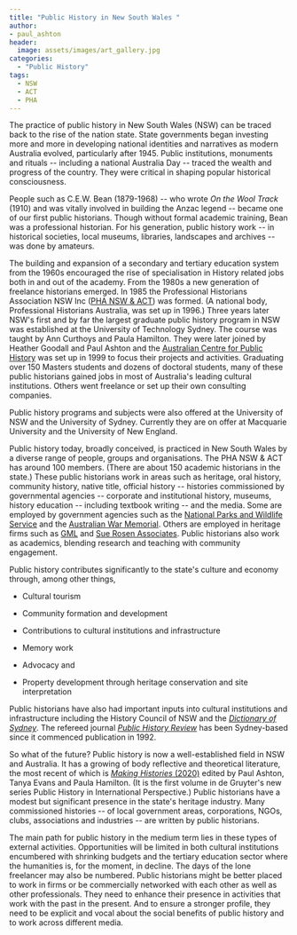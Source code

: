 ```yaml
---
title: "Public History in New South Wales "
author:
- paul_ashton
header:
  image: assets/images/art_gallery.jpg
categories:
  - "Public History"
tags:
  - NSW
  - ACT
  - PHA
---
```


The practice of public history in New South Wales (NSW) can be traced
back to the rise of the nation state. State governments began investing
more and more in developing national identities and narratives as modern
Australia evolved, particularly after 1945. Public institutions,
monuments and rituals -- including a national Australia Day -- traced
the wealth and progress of the country. They were critical in shaping
popular historical consciousness.

People such as C.E.W. Bean (1879-1968) -- who wrote *On the Wool Track*
(1910) and was vitally involved in building the Anzac legend -- became
one of our first public historians. Though without formal academic
training, Bean was a professional historian. For his generation, public
history work -- in historical societies, local museums, libraries,
landscapes and archives -- was done by amateurs.

The building and expansion of a secondary and tertiary education system
from the 1960s encouraged the rise of specialisation in History related
jobs both in and out of the academy. From the 1980s a new generation of
freelance historians emerged. In 1985 the Professional Historians
Association NSW Inc ([PHA NSW & ACT](https://www.phansw.org.au/)) was
formed. (A national body, Professional Historians Australia, was set up
in 1996.) Three years later NSW's first and by far the largest graduate
public history program in NSW was established at the University of
Technology Sydney. The course was taught by Ann Curthoys and Paula
Hamilton. They were later joined by Heather Goodall and Paul Ashton and
the [Australian Centre for Public
History](https://www.uts.edu.au/research-and-teaching/our-research/australian-centre-public-history)
was set up in 1999 to focus their projects and activities. Graduating
over 150 Masters students and dozens of doctoral students, many of these
public historians gained jobs in most of Australia's leading cultural
institutions. Others went freelance or set up their own consulting
companies.

Public history programs and subjects were also offered at the University
of NSW and the University of Sydney. Currently they are on offer at
Macquarie University and the University of New England.

Public history today, broadly conceived, is practiced in New South Wales
by a diverse range of people, groups and organisations. The PHA NSW &
ACT has around 100 members. (There are about 150 academic historians in
the state.) These public historians work in areas such as heritage, oral
history, community history, native title, official history -- histories
commissioned by governmental agencies -- corporate and institutional
history, museums, history education -- including textbook writing -- and
the media. Some are employed by government agencies such as the
[National Parks and Wildlife
Service](https://www.nationalparks.nsw.gov.au/) and the [Australian War
Memorial](https://www.awm.gov.au/). Others are employed in heritage
firms such as [GML](https://www.gml.com.au/) and [Sue Rosen
Associates](https://suerosenassociates.com/). Public historians also
work as academics, blending research and teaching with community
engagement.

Public history contributes significantly to the state's culture and
economy through, among other things,

-   Cultural tourism

-   Community formation and development

-   Contributions to cultural institutions and infrastructure

-   Memory work

-   Advocacy and

-   Property development through heritage conservation and site
    interpretation

Public historians have also had important inputs into cultural
institutions and infrastructure including the History Council of NSW and
the [*Dictionary of Sydney*](https://home.dictionaryofsydney.org/). The
refereed journal [*Public History
Review*](https://epress.lib.uts.edu.au/journals/index.php/phrj) has been
Sydney-based since it commenced publication in 1992.

So what of the future? Public history is now a well-established field in
NSW and Australia. It has a growing of body reflective and theoretical
literature, the most recent of which is [*Making Histories*
(2020)](https://www.degruyter.com/view/title/547254) edited by Paul
Ashton, Tanya Evans and Paula Hamilton. (It is the first volume in de
Gruyter's new series Public History in International Perspective.)
Public historians have a modest but significant presence in the state's
heritage industry. Many commissioned histories -- of local government
areas, corporations, NGOs, clubs, associations and industries -- are
written by public historians.

The main path for public history in the medium term lies in these types
of external activities. Opportunities will be limited in both cultural
institutions encumbered with shrinking budgets and the tertiary
education sector where the humanities is, for the moment, in decline.
The days of the lone freelancer may also be numbered. Public historians
might be better placed to work in firms or be commercially networked
with each other as well as other professionals. They need to enhance
their presence in activities that work with the past in the present. And
to ensure a stronger profile, they need to be explicit and vocal about
the social benefits of public history and to work across different
media.
